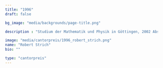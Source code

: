 ```yaml
---
title: "1996"
draft: false

bg_image: "media/backgrounds/page-title.png"

description : "Studium der Mathematik und Physik in Göttingen, 2002 Abschluss Diplom-Physiker, bis 2007 Promotion in Mathematik an der University of Florida, 2008 bis 2009 Referendariat in Würzburg, 2009 2. Staatexamen, seit 2009 Lehrer in Würzburg"

image: "media/cantorpreis/1996_robert_strich.png"
name: "Robert Strich"
bio: ""

type: "cantorpreis"
---
```

